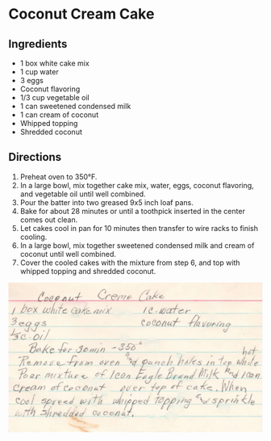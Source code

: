 Coconut Cream Cake
==================

## Ingredients

* 1 box white cake mix
* 1 cup water
* 3 eggs
* Coconut flavoring
* 1/3 cup vegetable oil
* 1 can sweetened condensed milk
* 1 can cream of coconut
* Whipped topping
* Shredded coconut

## Directions

1. Preheat oven to 350°F.
2. In a large bowl, mix together cake mix, water, eggs, coconut flavoring, and vegetable oil until well combined.
3. Pour the batter into two greased 9x5 inch loaf pans.
4. Bake for about 28 minutes or until a toothpick inserted in the center comes out clean.
5. Let cakes cool in pan for 10 minutes then transfer to wire racks to finish cooling.
6. In a large bowl, mix together sweetened condensed milk and cream of coconut until well combined.
7. Cover the cooled cakes with the mixture from step 6, and top with whipped topping and shredded coconut.



![Recipe scan 1](images/Coconut%20Cream%20Cake-1.webp)